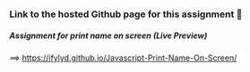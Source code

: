 ### Link to the hosted Github page for this assignment 👋


##### Assignment for print name on screen (Live Preview)
==> https://ifylyd.github.io/Javascript-Print-Name-On-Screen/
